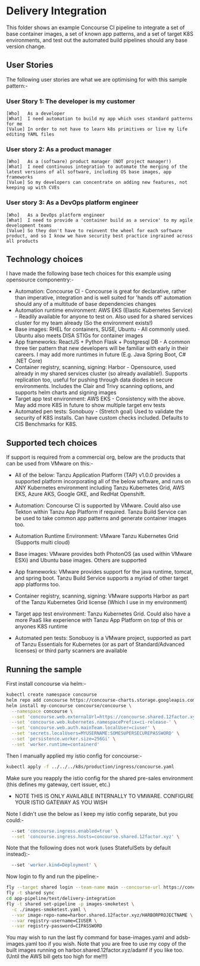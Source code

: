 # Delivery Integration

This folder shows an example Concourse CI pipeline to integrate a set of base container images,
a set of known app patterns, and a set of target K8S environments, and test out the automated
build pipelines should any base version change.

## User Stories

The following user stories are what we are optimising for with this sample pattern:-

### User Story 1: The developer is my customer

```text
[Who]   As a developer
[What]  I need automation to build my app which uses standard patterns for me
[Value] In order to not have to learn k8s primitives or live my life editing YAML files
```

### User story 2: As a product manager

```text
[Who]   As a (software) product manager (NOT project manager!)
[What]  I need continuous integration to automate the merging of the latest versions of all software, including OS base images, app frameworks
[Value] So my developers can concentrate on adding new features, not keeping up with CVEs
```

### User story 3: As a DevOps platform engineer

```text
[Who]   As a DevOps platform engineer
[What]  I need to provide a 'container build as a service' to my agile development teams
[Value] So they don't have to reinvent the wheel for each software product, and so I know we have security best practice ingrained across all products
```

## Technology choices

I have made the following base tech choices for this example using opensource componentry:-

- Automation: Concourse CI - Concourse is great for declarative, rather than imperative, integration and is well suited for 'hands off' automation should any of a multitude of base dependencies changes
- Automation runtime environment: AWS EKS (Elastic Kubernetes Service) - Readily available for anyone to test on. Also used for a shared services cluster for my team already (So the environment exists!)
- Base images: RHEL for containers, SUSE, Ubuntu - All commonly used. Ubuntu also meets DISA STIGs for container images
- App frameworks: ReactJS + Python Flask + Postgresql DB - A common three tier pattern that new developers will be familiar with early in their careers. I may add more runtimes in future (E.g. Java Spring Boot, C# .NET Core)
- Container registry, scanning, signing: Harbor - Opensource, used already in my shared services cluster (so already available!). Supports replication too, useful for pushing through data diodes in secure environments. Includes the Clair and Trivy scanning options, and supports helm charts and signing images
- Target app test environment: AWS EKS - Consistency with the above. May add more K8S in future to show multiple target env tests
- Automated pen tests: Sonobuoy - (Stretch goal) Used to validate the security of K8S installs. Can have custom checks included. Defaults to CIS Benchmarks for K8S.

## Supported tech choices

If support is required from a commercial org, below are the products that can be used from VMware on this:-

- All of the below: Tanzu Application Platform (TAP) v1.0.0 provides a supported platform
incorporating all of the below software, and runs on ANY Kubernetes environment including
Tanzu Kubernetes Grid, AWS EKS, Azure AKS, Google GKE, and RedHat Openshift.

- Automation: Concourse CI is supported by VMware. Could also use Tekton within Tanzu App Platform if required. Tanzu Build Service can be used to take common app patterns and generate container images too.
- Automation Runtime Environment: VMware Tanzu Kubernetes Grid (Supports multi cloud)
- Base images: VMware provides both PhotonOS (as used within VMware ESXi) and Ubuntu base images. Others are supported
- App frameworks: VMware provides support for the java runtime, tomcat, and spring boot. Tanzu Build Service supports a myriad of other target app platforms too.
- Container registry, scanning, signing: VMware supports Harbor as part of the Tanzu Kubernetes Grid license (Which I use in my environment)
- Target app test environment: Tanzu Kubernetes Grid. Could also have a more PaaS like experience with Tanzu App Platform on top of this or anyones K8S runtime
- Automated pen tests: Sonobuoy is a VMware project, supported as part of Tanzu Essentials for Kubernetes (or as part of Standard/Advanced licenses) or third party scanners are available

## Running the sample

First install concourse via helm:-

```sh
kubectl create namespace concourse
helm repo add concourse https://concourse-charts.storage.googleapis.com/
helm install my-concourse concourse/concourse \
  --namespace concourse \
  --set 'concourse.web.externalUrl=https://concourse.shared.12factor.xyz' \
  --set 'concourse.web.kubernetes.namespacePrefix=ci-release-' \
  --set 'concourse.web.auth.mainTeam.localUser=ciuser' \
  --set 'secrets.localUsers=MYUSERNAME:SOMESUPERSECUREPASSWORD' \
  --set 'persistence.worker.size=256Gi' \
  --set 'worker.runtime=containerd'
```

Then I manually applied my istio config for concourse:-

```sh
kubectl apply -f ../../../k8s/production/ingress/concourse.yaml
```

Make sure you reapply the istio config for the shared pre-sales environment (this defines my gateway, cert issuer, etc.)

 - NOTE THIS IS ONLY AVAILABLE INTERNALLY TO VMWARE. CONFIGURE YOUR ISTIO GATEWAY AS YOU WISH

Note I didn't use the below as I keep my istio config separate, but you could:-

```sh
  --set 'concourse.ingress.enabled=true' \
  --set 'concourse.ingress.hosts=concourse.shared.12factor.xyz' \
```

Note that the following does not work (uses StatefulSets by default instead):-
```sh
  --set 'worker.kind=Deployment' \
```


Now login to fly and run the pipeline:-

```sh
fly --target shared login --team-name main --concourse-url https://concourse.shared.12factor.xyz
fly -t shared sync
cd app-pipeline/test/delivery-integration
fly -t shared set-pipeline -p images-smoketest \
  -c ./images-smoketest.yaml \
  --var image-repo-name=harbor.shared.12factor.xyz/HARBORPROJECTNAME \
  --var registry-username=CIUSER \
  --var registry-password=CIPASSWORD
```

You may wish to run the last fly command for base-images.yaml and adsb-images.yaml
too if you wish. Note that you are free to use my copy of the built images
running on harbor.shared.12factor.xyz/adamf if you like too. (Until the AWS bill gets too 
high for me!!!)